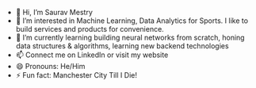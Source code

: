 - 👋 Hi, I’m Saurav Mestry
- 👀 I’m interested in Machine Learning, Data Analytics for Sports. I like to build services and products for convenience.
- 🌱 I’m currently learning building neural networks from scratch, honing data structures & algorithms, learning new backend technologies
- 📫 Connect me on LinkedIn or visit my website
- 😄 Pronouns: He/Him
- ⚡ Fun fact: Manchester City Till I Die!

<!---
CoolboySaurav/CoolboySaurav is a ✨ special ✨ repository because its `README.md` (this file) appears on your GitHub profile.
You can click the Preview link to take a look at your changes.
--->
